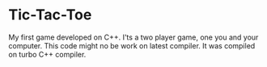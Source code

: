 # Tic-Tac-Toe
My first game developed on C++. I'ts a two player game, one you and your computer. This code might no be work on latest compiler. It was compiled on turbo C++ compiler.
